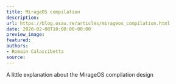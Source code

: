 ```yaml
---
title: MirageOS compilation
description:
url: https://blog.osau.re/articles/mirageos_compilation.html
date: 2020-02-08T10:00:00-00:00
preview_image:
featured:
authors:
- Romain Calascibetta
source:
---
```


A little explanation about the MirageOS compilation design
